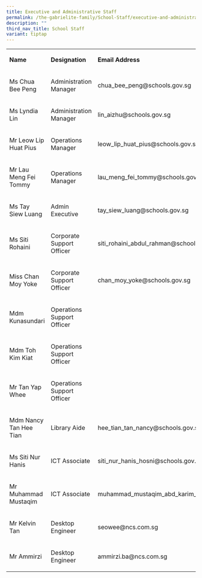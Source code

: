 ```yaml
---
title: Executive and Administrative Staff
permalink: /the-gabrielite-family/School-Staff/executive-and-administrative-staff/
description: ""
third_nav_title: School Staff
variant: tiptap
---
```

<table><tbody><tr><td rowspan="1" colspan="1"><p><strong>Name</strong></p></td><td rowspan="1" colspan="1"><p><strong>Designation</strong></p></td><td rowspan="1" colspan="1"><p><strong>Email Address</strong></p></td></tr><tr><td rowspan="1" colspan="1"><p>Ms Chua Bee Peng</p></td><td rowspan="1" colspan="1"><p>Administration Manager</p></td><td rowspan="1" colspan="1"><p>chua_bee_peng@schools.gov.sg</p></td></tr><tr><td rowspan="1" colspan="1"><p>Ms Lyndia Lin</p></td><td rowspan="1" colspan="1"><p>Administration Manager</p></td><td rowspan="1" colspan="1"><p>lin_aizhu@schools.gov.sg</p></td></tr><tr><td rowspan="1" colspan="1"><p>Mr Leow Lip Huat Pius</p></td><td rowspan="1" colspan="1"><p>Operations Manager</p></td><td rowspan="1" colspan="1"><p>leow_lip_huat_pius@schools.gov.sg</p></td></tr><tr><td rowspan="1" colspan="1"><p>Mr Lau Meng Fei Tommy</p></td><td rowspan="1" colspan="1"><p>Operations Manager</p></td><td rowspan="1" colspan="1"><p>lau_meng_fei_tommy@schools.gov.sg<br></p></td></tr><tr><td rowspan="1" colspan="1"><p>Ms Tay Siew Luang</p></td><td rowspan="1" colspan="1"><p>Admin Executive</p></td><td rowspan="1" colspan="1"><p>tay_siew_luang@schools.gov.sg</p></td></tr><tr><td rowspan="1" colspan="1"><p>Ms Siti Rohaini</p></td><td rowspan="1" colspan="1"><p>Corporate Support Officer</p></td><td rowspan="1" colspan="1"><p>siti_rohaini_abdul_rahman@schools.gov.sg</p></td></tr><tr><td rowspan="1" colspan="1"><p>Miss Chan Moy Yoke</p></td><td rowspan="1" colspan="1"><p>Corporate Support Officer</p></td><td rowspan="1" colspan="1"><p>chan_moy_yoke@schools.gov.sg</p></td></tr><tr><td rowspan="1" colspan="1"><p>Mdm Kunasundari</p></td><td rowspan="1" colspan="1"><p>Operations Support Officer</p></td><td rowspan="1" colspan="1"><p></p></td></tr><tr><td rowspan="1" colspan="1"><p>Mdm Toh Kim Kiat</p></td><td rowspan="1" colspan="1"><p>Operations Support Officer</p></td><td rowspan="1" colspan="1"><p></p></td></tr><tr><td rowspan="1" colspan="1"><p>Mr Tan Yap Whee</p></td><td rowspan="1" colspan="1"><p>Operations Support Officer</p></td><td rowspan="1" colspan="1"><p></p></td></tr><tr><td rowspan="1" colspan="1"><p>Mdm Nancy Tan Hee Tian</p></td><td rowspan="1" colspan="1"><p>Library Aide</p></td><td rowspan="1" colspan="1"><p>hee_tian_tan_nancy@schools.gov.sg</p></td></tr><tr><td rowspan="1" colspan="1"><p>Ms Siti Nur Hanis</p></td><td rowspan="1" colspan="1"><p>ICT Associate</p></td><td rowspan="1" colspan="1"><p>siti_nur_hanis_hosni@schools.gov.sg</p></td></tr><tr><td rowspan="1" colspan="1"><p>Mr Muhammad Mustaqim</p></td><td rowspan="1" colspan="1"><p>ICT Associate</p></td><td rowspan="1" colspan="1"><p>muhammad_mustaqim_abd_karim_a@schools.gov.sg</p></td></tr><tr><td rowspan="1" colspan="1"><p>Mr Kelvin Tan</p></td><td rowspan="1" colspan="1"><p>Desktop Engineer</p></td><td rowspan="1" colspan="1"><p>seowee@ncs.com.sg</p></td></tr><tr><td rowspan="1" colspan="1"><p>Mr Ammirzi</p></td><td rowspan="1" colspan="1"><p>Desktop Engineer</p></td><td rowspan="1" colspan="1"><p>ammirzi.ba@ncs.com.sg</p></td></tr></tbody></table><p></p>